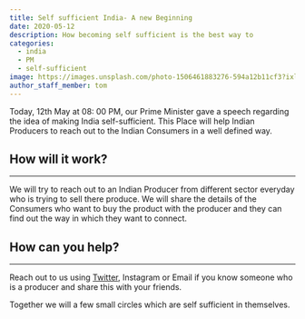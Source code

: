 ```yaml
---
title: Self sufficient India- A new Beginning
date: 2020-05-12
description: How becoming self sufficient is the best way to
categories:
  - india
  - PM
  - self-sufficient
image: https://images.unsplash.com/photo-1506461883276-594a12b11cf3?ixlib=rb-1.2.1&ixid=eyJhcHBfaWQiOjEyMDd9&auto=format&fit=crop&w=800&q=60
author_staff_member: tom
---
```


Today, 12th May at 08: 00 PM, our Prime Minister gave a speech regarding the idea of making India self-sufficient. This
Place will help Indian Producers to reach out to the Indian Consumers in a well defined way.

## How will it work?
---

We will try to reach out to an Indian Producer from different sector everyday who is trying to sell there produce. We will
share the details of the Consumers who want to buy the product with the producer and they can find out the way in which they
want to connect.

## How can you help?
---

Reach out to us using [Twitter](https://twitter.com/selfsuf06571662), Instagram or Email if you know someone who is a producer and share this with your friends.

Together we will a few small circles which are self sufficient in themselves.
